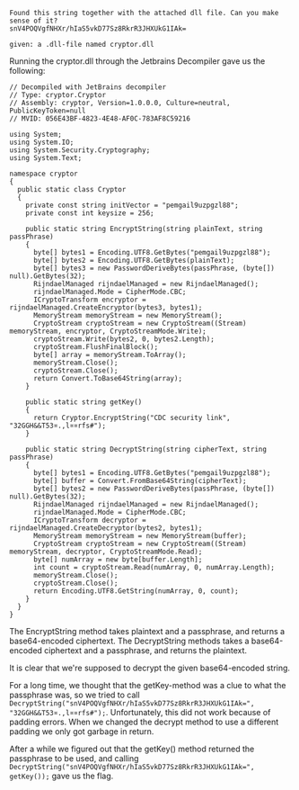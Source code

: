 ```
Found this string together with the attached dll file. Can you make sense of it?
snV4POQVgfNHXr/hIaS5vkD77Sz8RkrR3JHXUkG1IAk= 

given: a .dll-file named cryptor.dll
```

Running the cryptor.dll through the Jetbrains Decompiler gave us the following:

```
// Decompiled with JetBrains decompiler
// Type: cryptor.Cryptor
// Assembly: cryptor, Version=1.0.0.0, Culture=neutral, PublicKeyToken=null
// MVID: 056E43BF-4823-4E48-AF0C-783AF8C59216

using System;
using System.IO;
using System.Security.Cryptography;
using System.Text;

namespace cryptor
{
  public static class Cryptor
  {
    private const string initVector = "pemgail9uzpgzl88";
    private const int keysize = 256;

    public static string EncryptString(string plainText, string passPhrase)
    {
      byte[] bytes1 = Encoding.UTF8.GetBytes("pemgail9uzpgzl88");
      byte[] bytes2 = Encoding.UTF8.GetBytes(plainText);
      byte[] bytes3 = new PasswordDeriveBytes(passPhrase, (byte[]) null).GetBytes(32);
      RijndaelManaged rijndaelManaged = new RijndaelManaged();
      rijndaelManaged.Mode = CipherMode.CBC;
      ICryptoTransform encryptor = rijndaelManaged.CreateEncryptor(bytes3, bytes1);
      MemoryStream memoryStream = new MemoryStream();
      CryptoStream cryptoStream = new CryptoStream((Stream) memoryStream, encryptor, CryptoStreamMode.Write);
      cryptoStream.Write(bytes2, 0, bytes2.Length);
      cryptoStream.FlushFinalBlock();
      byte[] array = memoryStream.ToArray();
      memoryStream.Close();
      cryptoStream.Close();
      return Convert.ToBase64String(array);
    }
 
    public static string getKey()
    {
      return Cryptor.EncryptString("CDC security link", "32GGH&&T53¤.,l¤¤rfs#");
    }

    public static string DecryptString(string cipherText, string passPhrase)
    {
      byte[] bytes1 = Encoding.UTF8.GetBytes("pemgail9uzpgzl88");
      byte[] buffer = Convert.FromBase64String(cipherText);
      byte[] bytes2 = new PasswordDeriveBytes(passPhrase, (byte[]) null).GetBytes(32);
      RijndaelManaged rijndaelManaged = new RijndaelManaged();
      rijndaelManaged.Mode = CipherMode.CBC;
      ICryptoTransform decryptor = rijndaelManaged.CreateDecryptor(bytes2, bytes1);
      MemoryStream memoryStream = new MemoryStream(buffer);
      CryptoStream cryptoStream = new CryptoStream((Stream) memoryStream, decryptor, CryptoStreamMode.Read);
      byte[] numArray = new byte[buffer.Length];
      int count = cryptoStream.Read(numArray, 0, numArray.Length);
      memoryStream.Close();
      cryptoStream.Close();
      return Encoding.UTF8.GetString(numArray, 0, count);
    }
  }
}
```

The EncryptString method takes plaintext and a passphrase, and returns a base64-encoded ciphertext. The DecryptString methods takes a base64-encoded ciphertext and a passphrase, and returns the plaintext.

It is clear that we're supposed to decrypt the given base64-encoded string.

For a long time, we thought that the getKey-method was a clue to what the passphrase was, so we tried to call `DecryptString("snV4POQVgfNHXr/hIaS5vkD77Sz8RkrR3JHXUkG1IAk=", "32GGH&&T53¤.,l¤¤rfs#");`.
Unfortunately, this did not work because of padding errors. When we changed the decrypt method to use a different padding we only got garbage in return.

After a while we figured out that the getKey() method returned the passphrase to be used, and calling `DecryptString("snV4POQVgfNHXr/hIaS5vkD77Sz8RkrR3JHXUkG1IAk=", getKey());` gave us the flag.
